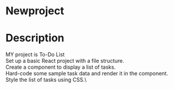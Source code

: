 # Newproject

# Description 
MY project is To-Do List\
Set up a basic React project with a file structure.\
Create a component to display a list of tasks.\
Hard-code some sample task data and render it in the component.\
Style the list of tasks using CSS.\
